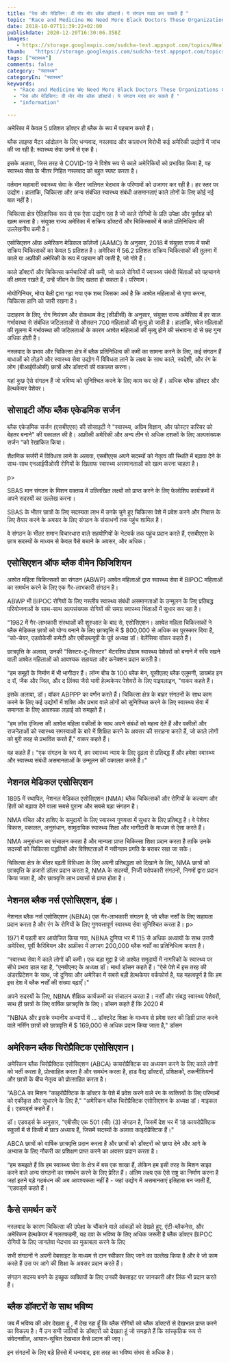 ```yaml
---
title: "रेस और मेडिसिन: वी मोर मोर ब्लैक डॉक्टर्स। ये संगठन मदद कर सकते हैं "
topic: "Race and Medicine We Need More Black Doctors These Organizations Can Help"
date: 2018-10-07T11:39:22+02:00
publishdate: 2020-12-20T16:30:06.358Z
images: 
   - https://storage.googleapis.com/sudcha-test.appspot.com/topics/Health/default-selection/13.jpg
thumb:   "https://storage.googleapis.com/sudcha-test.appspot.com/topics/Health/default-selection/thumb/13.jpg"
tags: ["स्वास्थ्य"]
comments: false
category: "स्वास्थ्य"
categoryEn: "स्वास्थ्य"
keywords: 
  - "Race and Medicine We Need More Black Doctors These Organizations Can Help"
  - "रेस और मेडिसिन: वी मोर मोर ब्लैक डॉक्टर्स। ये संगठन मदद कर सकते हैं "
  - "information"

---
```

<p> अमेरिका में केवल 5 प्रतिशत डॉक्टर ही ब्लैक के रूप में पहचान करते हैं। </p> <p> ब्लैक लाइव्स मैटर आंदोलन के लिए धन्यवाद, नस्लवाद और कालाधन विरोधी कई अमेरिकी उद्योगों में जांच की जा रही है: स्वास्थ्य सेवा उनमें से एक है। </p> <p> इसके अलावा, जिस तरह से COVID-19 ने विशेष रूप से काले अमेरिकियों को प्रभावित किया है, वह स्वास्थ्य सेवा के भीतर निहित नस्लवाद को बहुत स्पष्ट करता है। </p> <p> वर्तमान महामारी स्वास्थ्य सेवा के भीतर जातिगत भेदभाव के परिणामों को उजागर कर रही है। हर स्तर पर उद्योग। हालांकि, चिकित्सा और अन्य संबंधित स्वास्थ्य संबंधी असमानताएं काले लोगों के लिए कोई नई बात नहीं है। </p> <p> चिकित्सा क्षेत्र ऐतिहासिक रूप से एक ऐसा उद्योग रहा है जो काले रोगियों के प्रति उपेक्षा और पूर्वाग्रह को खत्म करता है। संयुक्त राज्य अमेरिका में सक्रिय डॉक्टरों और चिकित्सकों में काले प्रतिनिधित्व की उल्लेखनीय कमी है। </p> <p> एसोसिएशन ऑफ अमेरिकन मेडिकल कॉलेजों (AAMC) के अनुसार, 2018 में संयुक्त राज्य में सभी सक्रिय चिकित्सकों का केवल 5 प्रतिशत है। अमेरिका में 56.2 प्रतिशत सक्रिय चिकित्सकों की तुलना में काले या अफ्रीकी अमेरिकी के रूप में पहचान की जाती है, जो गोरे हैं। </p> <p> काले डॉक्टरों और चिकित्सा कर्मचारियों की कमी, जो काले रोगियों में स्वास्थ्य संबंधी चिंताओं को पहचानने की क्षमता रखते हैं, उन्हें जीवन के लिए खतरा हो सकता है। परिणाम। </p> <p> मोयोगिनियर, मोया बेली द्वारा गढ़ा गया एक शब्द जिसका अर्थ है कि अश्वेत महिलाओं से घृणा करना, चिकित्सा हानि को जारी रखना है। </p> <p> उदाहरण के लिए, रोग नियंत्रण और रोकथाम केंद्र (सीडीसी) के अनुसार, संयुक्त राज्य अमेरिका में हर साल गर्भावस्था से संबंधित जटिलताओं से औसतन 700 महिलाओं की मृत्यु हो जाती है। हालांकि, श्वेत महिलाओं की तुलना में गर्भावस्था की जटिलताओं के कारण अश्वेत महिलाओं की मृत्यु होने की संभावना दो से छह गुना अधिक होती है। </p> <p> नस्लवाद के प्रभाव और चिकित्सा क्षेत्र में ब्लैक प्रतिनिधित्व की कमी का सामना करने के लिए, कई संगठन हैं बाधाओं को तोड़ने और स्वास्थ्य सेवा उद्योग में विविधता लाने के लक्ष्य के साथ काले, स्वदेशी, और रंग के लोग (बीआईपीओसी) छात्रों और डॉक्टरों की वकालत करना। </p> <p> यहां कुछ ऐसे संगठन हैं जो भविष्य को सुनिश्चित करने के लिए काम कर रहे हैं। अधिक ब्लैक डॉक्टर और हेल्थकेयर पेशेवर। </p> <h2> सोसाइटी ऑफ ब्लैक एकेडमिक सर्जन </h2> <p> ब्लैक एकेडमिक सर्जन (एसबीएएस) की सोसाइटी ने "स्वास्थ्य, अग्रिम विज्ञान, और फोस्टर करियर को बेहतर बनाने" की वकालत की है। अफ्रीकी अमेरिकी और अन्य तीन से अधिक दशकों के लिए अल्पसंख्यक सर्जन "को रेखांकित किया। </p> <p> शैक्षणिक सर्जरी में विविधता लाने के अलावा, एसबीएएस अपने सदस्यों को नेतृत्व की स्थिति में बढ़ावा देने के साथ-साथ एनआईपीओसी रोगियों के खिलाफ स्वास्थ्य असमानताओं को खत्म करना चाहता है। </p> p> <p> SBAS मान संगठन के मिशन वक्तव्य में उल्लिखित लक्ष्यों को प्राप्त करने के लिए फेलोशिप कार्यक्रमों में अपने सदस्यों का उल्लेख करना। </p> <p> SBAS के भीतर छात्रों के लिए सदस्यता लाभ में उनके चुने हुए चिकित्सा पेशे में प्रवेश करने और निवास के लिए तैयार करने के अवसर के लिए संगठन के संसाधनों तक पहुंच शामिल है। </p> <p> वे संगठन के भीतर समान विचारधारा वाले सहयोगियों के नेटवर्क तक पहुंच प्रदान करते हैं, एसबीएएस के छात्र सदस्यों के माध्यम से केवल पैसे बचाने के अवसर, और अधिक। </p> <h2> एसोसिएशन ऑफ ब्लैक वीमेन फिजिशियन </h2> <p> अश्वेत महिला चिकित्सकों का संगठन (ABWP) अश्वेत महिलाओं द्वारा स्वास्थ्य सेवा में BIPOC महिलाओं का समर्थन करने के लिए एक गैर-लाभकारी संगठन है। </p> <p> ABWP भी BIPOC रोगियों के लिए नस्लीय स्वास्थ्य संबंधी असमानताओं के उन्मूलन के लिए प्रतिबद्ध परियोजनाओं के साथ-साथ अल्पसंख्यक रोगियों की समग्र स्वास्थ्य चिंताओं में सुधार कर रहा है। </p> <p> “1982 में गैर-लाभकारी संस्थाओं की शुरुआत के बाद से, एसोसिएशन। अश्वेत महिला चिकित्सकों ने ब्लैक मेडिकल छात्रों को योग्य बनाने के लिए छात्रवृत्ति में $ 800,000 से अधिक का पुरस्कार दिया है, ”को-चेयर, एडवोकेसी कमेटी और एबीडब्ल्यूपी के पूर्व अध्यक्ष डॉ। वेलेंसिया वॉकर कहते हैं। </p> <p> छात्रवृत्ति के अलावा, उनकी "सिस्टर-टू-सिस्टर" मेंटरशिप प्रोग्राम स्वास्थ्य पेशेवरों को बनाने में रुचि रखने वाली अश्वेत महिलाओं को आवश्यक सहायता और कनेक्शन प्रदान करती है। </p> <p> "हम समूहों के निर्माण में भी भागीदार हैं। लॉन्ग बीच के 100 ब्लैक मेन, यूसीएलए ब्लैक एलुमनी, डायमंड इन द रॉ, जैक और जिल, और द लिंक्स जैसे भावी हेल्थकेयर पेशेवरों के लिए पाइपलाइन, "वाकर कहते हैं। </p> <p> इसके अलावा, डॉ। वॉकर ABPPP का वर्णन करते हैं। चिकित्सा क्षेत्र के बाहर संगठनों के साथ काम करने के लिए कई उद्योगों में शक्ति और प्रभाव वाले लोगों को सुनिश्चित करने के लिए स्वास्थ्य सेवा में समानता के लिए आवश्यक लड़ाई को समझते हैं। </p> <p> "हम लॉस एंजिल्स की अश्वेत महिला वकीलों के साथ अपने संबंधों को महत्व देते हैं और वकीलों और राजनेताओं को स्वास्थ्य समस्याओं के बारे में शिक्षित करने के अवसर की सराहना करते हैं, जो काले लोगों को बुरी तरह से प्रभावित करते हैं," वाकर कहते हैं। </p> <p> वह कहते हैं। "एक संगठन के रूप में, हम स्वास्थ्य न्याय के लिए दृढ़ता से प्रतिबद्ध हैं और हमेशा स्वास्थ्य और स्वास्थ्य संबंधी असमानताओं के उन्मूलन की वकालत करते हैं।" </p> <h2> नेशनल मेडिकल एसोसिएशन </h2> <p> 1895 में स्थापित, नेशनल मेडिकल एसोसिएशन (NMA) ब्लैक चिकित्सकों और रोगियों के कल्याण और हितों को बढ़ावा देने वाला सबसे पुराना और सबसे बड़ा संगठन है। </P> <p> NMA वंचित और हाशिए के समुदायों के लिए स्वास्थ्य गुणवत्ता में सुधार के लिए प्रतिबद्ध है। वे पेशेवर विकास, वकालत, अनुसंधान, सामुदायिक स्वास्थ्य शिक्षा और भागीदारी के माध्यम से ऐसा करते हैं। </p> <p> NMA अनुसंधान का संचालन करता है और मान्यता प्राप्त चिकित्सा शिक्षा प्रदान करता है ताकि उनके सदस्यों को चिकित्सा पद्धतियों और विशिष्टताओं में नवीनतम प्रगति के बराबर रखा जा सके। </p> <p> चिकित्सा क्षेत्र के भीतर बढ़ती विविधता के लिए अपनी प्रतिबद्धता को दिखाने के लिए, NMA छात्रों को छात्रवृत्ति के हजारों डॉलर प्रदान करता है, NMA के सदस्यों, निजी परोपकारी संगठनों, निगमों द्वारा प्रदान किया जाता है, और छात्रवृत्ति लाभ प्रयासों से प्राप्त होता है। </p> <h2> नेशनल ब्लैक नर्स एसोसिएशन, इंक। </h2> <p> नेशनल ब्लैक नर्स एसोसिएशन (NBNA) एक गैर-लाभकारी संगठन है, जो ब्लैक नर्सों के लिए सहायता प्रदान करता है और रंग के रोगियों के लिए गुणवत्तापूर्ण स्वास्थ्य सेवा सुनिश्चित करता है। <//> p> <p> 1971 में पहली बार आयोजित किया गया, NBNA दुनिया भर में 115 से अधिक अध्यायों के साथ उत्तरी अमेरिका, पूर्वी कैरिबियन और अफ्रीका में लगभग 200,000 ब्लैक नर्सों का प्रतिनिधित्व करता है। </p> <p> “स्वास्थ्य सेवा में काले लोगों की कमी। एक बड़ा मुद्दा है जो अश्वेत समुदायों में नागरिकों के स्वास्थ्य पर सीधे प्रभाव डाल रहा है, ”एनबीएनए के अध्यक्ष डॉ। मार्था डॉसन कहते हैं। "ऐसे पेशे में इस तरह की अंडरप्रिटेशन के साथ, जो दुनिया और अमेरिका में सबसे बड़ी हेल्थकेयर वर्कफोर्स है, यह महत्वपूर्ण है कि हम इस देश में ब्लैक नर्सों की संख्या बढ़ाएँ।" </p> <p> अपने सदस्यों के लिए, NBNA शैक्षिक कार्यक्रमों का संचालन करता है। नर्सों और संबद्ध स्वास्थ्य पेशेवरों, साथ ही छात्रों के लिए वार्षिक छात्रवृत्ति के लिए। डॉसन कहते हैं कि 2020 में </p> <p> "NBNA और इसके स्थानीय अध्यायों में ... डॉक्टरेट शिक्षा के माध्यम से प्रवेश स्तर की डिग्री प्राप्त करने वाले नर्सिंग छात्रों को छात्रवृत्ति में $ 169,000 से अधिक प्रदान किया जाता है," डॉसन </p> <h2> अमेरिकन ब्लैक चिरोप्रैक्टिक एसोसिएशन। </h2> <p> अमेरिकन ब्लैक चिरोप्रैक्टिक एसोसिएशन (ABCA) कायरोप्रैक्टिक का अध्ययन करने के लिए काले लोगों को भर्ती करता है, प्रोत्साहित करता है और समर्थन करता है, हाड वैद्य डॉक्टरों, प्रशिक्षकों, तकनीशियनों और छात्रों के बीच नेतृत्व को प्रोत्साहित करता है। </p> <p> “ABCA का मिशन "काइरोप्रैक्टिक के डॉक्टर के पेशे में प्रवेश करने वाले रंग के व्यक्तियों के लिए परिणामों को एकीकृत और सुधारने के लिए है," "अमेरिकन ब्लैक चिरोप्रैक्टिक एसोसिएशन के अध्यक्ष डॉ। माइकल ई। एडवर्ड्स कहते हैं। </p> <p> डॉ। एडवर्ड्स के अनुसार, "एबीसीए एक 501 (सी) (3) संगठन है, जिसमें देश भर में 18 कायरोप्रैक्टिक स्कूलों में से किसी में छात्र अध्याय हैं, जिसमें सदस्यों के अलावा काइरोप्रैक्टिक हैं।" </p> <p> ABCA छात्रों को वार्षिक छात्रवृत्ति प्रदान करता है और छात्रों को डॉक्टरों को छाया देने और आगे के अभ्यास के लिए नौकरी का प्रशिक्षण प्राप्त करने का अवसर प्रदान करता है। </p> <p> “हम समझते हैं कि हम स्वास्थ्य सेवा के क्षेत्र में बस एक शाखा हैं, लेकिन हम इसी तरह के मिशन साझा करने वाले अन्य संगठनों का समर्थन करने के लिए प्रेरित हैं। अंतिम लक्ष्य एक ऐसे राष्ट्र का निर्माण करना है जहां इतने बड़े गठबंधन की अब आवश्यकता नहीं है - जहां उद्योग में असमानताएं इतिहास बन जाती हैं, ”एडवर्ड्स कहते हैं। </p> <h2> कैसे समर्थन करें </h2> <p> नस्लवाद के कारण चिकित्सा की उपेक्षा के चौंकाने वाले आंकड़ों को देखते हुए, एंटी-ब्लैकनेस, और अमेरिकन हेल्थकेयर में गलतफहमी, यह दवा के भविष्य के लिए अधिक जरूरी है ब्लैक डॉक्टर BIPOC रोगियों के लिए जानलेवा भेदभाव का मुकाबला करने के लिए </p> <p> सभी संगठनों ने अपनी वेबसाइट के माध्यम से दान स्वीकार किए जाने का उल्लेख किया है और वे जो काम करते हैं उस पर आगे की शिक्षा के अवसर प्रदान करते हैं। </p> <p> संगठन सदस्य बनने के इच्छुक व्यक्तियों के लिए उनकी वेबसाइट पर जानकारी और लिंक भी प्रदान करते हैं। </p> <h2> ब्लैक डॉक्टरों के साथ भविष्य </h2> <p> जब मैं भविष्य की ओर देखता हूं , मैं देख रहा हूँ कि ब्लैक रोगियों को ब्लैक डॉक्टरों से देखभाल प्राप्त करने का विकल्प है। मैं उन सभी जातियों के डॉक्टरों को देखता हूं जो समझते हैं कि सांस्कृतिक रूप से संवेदनशील, आघात-सूचित देखभाल कैसे प्रदान की जाए। </p> <p> इन संगठनों के लिए बड़े हिस्से में धन्यवाद, इस तरह का भविष्य संभव से अधिक है। </p> 
